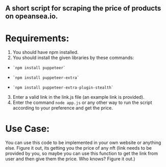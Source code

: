  ## A short script for scraping the price of products on opeansea.io.

 # Requirements:

 1. You should have npm installed.
 2. You should install the given libraries by these commands:
  -     `npm install puppeteer`
  -     `npm install puppeteer-extra`
  -     `npm install puppeteer-extra-plugin-stealth`
3. Enter a valid link in the link.js file (an example link is provided).
4. Enter the command `node app.js` or any other way to run the script according to your preference and get the price.

# Use Case:

You can use this code to be implemented in your own website or anything else. Figure it out, its getting you the price of any nft (link needs to be provided by you, so maybe you can use this function to get the link from user and then give them the price. Who knows? Figure it out.)

